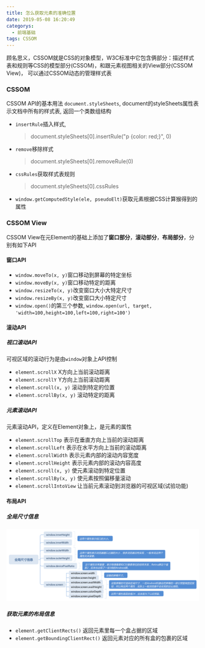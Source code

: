 ```yaml
---
title: 怎么获取元素的准确位置
date: 2019-05-08 16:20:49
categorys: 
  - 前端基础
tags: CSSOM
---
```


顾名思义，CSSOM就是CSS的对象模型，W3C标准中它包含俩部分：描述样式表和规则等CSS的模型部分(CSSOM)，和跟元素视图相关的View部分(CSSOM View)， 可以通过CSSOM动态的管理样式表

### CSSOM

CSSOM API的基本用法 `document.styleSheets`, document的styleSheets属性表示文档中所有的样式表, 返回一个类数组结构
  * `insertRule`插入样式,
    > document.styleSheets[0].insertRule("p {color: red;}", 0)
  * `remove`移除样式
    > document.styleSheets[0].removeRule(0)
  * `cssRules`获取样式表规则
    > document.styleSheets[0].cssRules
  * `window.getComputedStyle(ele, pseudoElt)`获取元素根据CSS计算猴得到的属性

### CSSOM View
CSSOM View在元Element的基础上添加了**窗口部分**，**滚动部分**，**布局部分**，分别有如下API
  #### 窗口API
  * `window.moveTo(x, y)`窗口移动到屏幕的特定坐标
  * `window.moveBy(x, y)`窗口移动特定的距离
  * `window.resizeTo(x, y)`改变窗口大小大特定尺寸
  * `window.resizeBy(x, y)`改变窗口大小特定尺寸
  * `window.open()`的第三个参数, `window.open(url, target, 'width=100,height=100,left=100,right=100')`
  
  #### 滚动API
  ##### 视口滚动API
可视区域的滚动行为是由`window`对象上API控制
  * `element.scrollX` X方向上当前滚动距离
  * `element.scrollY` Y方向上当前滚动距离
  * `element.scroll(x, y)` 滚动到特定的位置
  * `element.scrollBy(x, y)` 滚动特定的距离

  ##### 元素滚动API
元素滚动API，定义在Element对象上，是元素的属性
  * `element.scrollTop` 表示在垂直方向上当前的滚动距离
  * `element.scrollLeft` 表示在水平方向上当前的滚动距离
  * `element.scrollWidth` 表示元素内部的滚动内容宽度
  * `element.scrollHeight` 表示元素内部的滚动内容高度
  * `element.scroll(x, y)` 使元素滚动到特定位置
  * `element.scrollBy(x, y)` 使元素按照偏移量滚动
  * `element.scrollIntoView` 让当前元素滚动到浏览器的可视区域(试验功能)

  #### 布局API
  ##### 全局尺寸信息
  ![](../assets/img/bj_api.png)

  ##### 获取元素的布局信息
  * `element.getClientRects()` 返回元素里每一个盒占据的区域
  * `element.getBoundingClientRect()` 返回元素对应的所有盒的包裹的区域